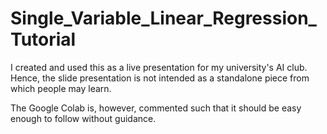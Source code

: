 # Single_Variable_Linear_Regression_Tutorial

I created and used this as a live presentation for my university's AI club. Hence, the slide presentation is not intended as a standalone piece from which people may learn.

The Google Colab is, however, commented such that it should be easy enough to follow without guidance.
